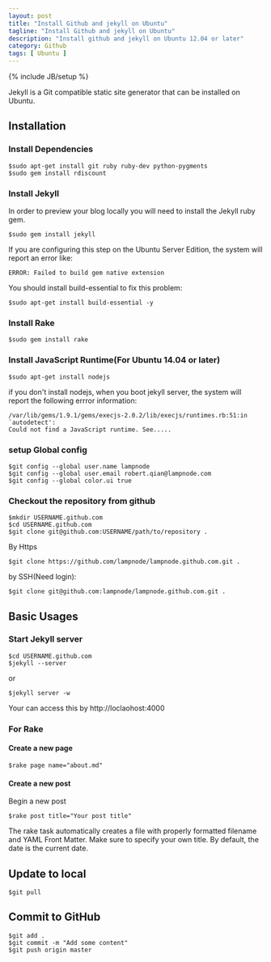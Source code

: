 ```yaml
---
layout: post
title: "Install Github and jekyll on Ubuntu"
tagline: "Install Github and jekyll on Ubuntu"
description: "Install github and jekyll on Ubuntu 12.04 or later"
category: Github
tags: [ Ubuntu ]
---
```

{% include JB/setup %}

Jekyll is a Git compatible static site generator that can be installed on Ubuntu.

## Installation

### Install Dependencies

	$sudo apt-get install git ruby ruby-dev python-pygments
	$sudo gem install rdiscount

### Install Jekyll
In order to preview your blog locally you will  need to install the Jekyll ruby gem.

	$sudo gem install jekyll

If you are configuring this step on the Ubuntu Server Edition, the system will report an error like:

	ERROR: Failed to build gem native extension

You should install build-essential to fix this problem:

	$sudo apt-get install build-essential -y

### Install Rake

	$sudo gem install rake

### Install JavaScript Runtime(For Ubuntu 14.04 or later)

	$sudo apt-get install nodejs	

if you don't install nodejs, when you boot jekyll server, the system will report the following errror information:

	/var/lib/gems/1.9.1/gems/execjs-2.0.2/lib/execjs/runtimes.rb:51:in `autodetect': 
	Could not find a JavaScript runtime. See.....

### setup Global config

	$git config --global user.name lampnode
  	$git config --global user.email robert.qian@lampnode.com	
	$git config --global color.ui true

### Checkout the repository from github

	$mkdir USERNAME.github.com
	$cd USERNAME.github.com
	$git clone git@github.com:USERNAME/path/to/repository .

By Https

	$git clone https://github.com/lampnode/lampnode.github.com.git .

by SSH(Need login):
	
	$git clone git@github.com:lampnode/lampnode.github.com.git .

## Basic Usages

### Start Jekyll server

	$cd USERNAME.github.com
	$jekyll --server

or

	$jekyll server -w

Your can access this by http://loclaohost:4000

### For Rake

#### Create a new page

	$rake page name="about.md"


#### Create a new post 

Begin a new post
	
	$rake post title="Your post title"

The rake task automatically creates a file with properly formatted filename and YAML Front Matter. Make sure to specify your own title. By default, the date is the current date.

## Update to local

	$git pull
	
## Commit to GitHub

	$git add .
	$git commit -m "Add some content"
	$git push origin master
	
